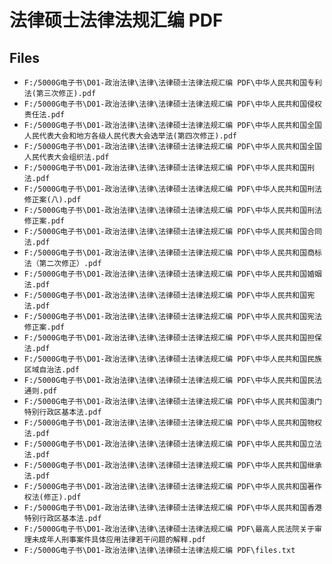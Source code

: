 # 法律硕士法律法规汇编 PDF

## Files

- `F:/5000G电子书\D01-政治法律\法律\法律硕士法律法规汇编 PDF\中华人民共和国专利法(第三次修正).pdf`
- `F:/5000G电子书\D01-政治法律\法律\法律硕士法律法规汇编 PDF\中华人民共和国侵权责任法.pdf`
- `F:/5000G电子书\D01-政治法律\法律\法律硕士法律法规汇编 PDF\中华人民共和国全国人民代表大会和地方各级人民代表大会选举法(第四次修正).pdf`
- `F:/5000G电子书\D01-政治法律\法律\法律硕士法律法规汇编 PDF\中华人民共和国全国人民代表大会组织法.pdf`
- `F:/5000G电子书\D01-政治法律\法律\法律硕士法律法规汇编 PDF\中华人民共和国刑法.pdf`
- `F:/5000G电子书\D01-政治法律\法律\法律硕士法律法规汇编 PDF\中华人民共和国刑法修正案(八).pdf`
- `F:/5000G电子书\D01-政治法律\法律\法律硕士法律法规汇编 PDF\中华人民共和国刑法修正案.pdf`
- `F:/5000G电子书\D01-政治法律\法律\法律硕士法律法规汇编 PDF\中华人民共和国合同法.pdf`
- `F:/5000G电子书\D01-政治法律\法律\法律硕士法律法规汇编 PDF\中华人民共和国商标法（第二次修正）.pdf`
- `F:/5000G电子书\D01-政治法律\法律\法律硕士法律法规汇编 PDF\中华人民共和国婚姻法.pdf`
- `F:/5000G电子书\D01-政治法律\法律\法律硕士法律法规汇编 PDF\中华人民共和国宪法.pdf`
- `F:/5000G电子书\D01-政治法律\法律\法律硕士法律法规汇编 PDF\中华人民共和国宪法修正案.pdf`
- `F:/5000G电子书\D01-政治法律\法律\法律硕士法律法规汇编 PDF\中华人民共和国担保法.pdf`
- `F:/5000G电子书\D01-政治法律\法律\法律硕士法律法规汇编 PDF\中华人民共和国民族区域自治法.pdf`
- `F:/5000G电子书\D01-政治法律\法律\法律硕士法律法规汇编 PDF\中华人民共和国民法通则.pdf`
- `F:/5000G电子书\D01-政治法律\法律\法律硕士法律法规汇编 PDF\中华人民共和国澳门特别行政区基本法.pdf`
- `F:/5000G电子书\D01-政治法律\法律\法律硕士法律法规汇编 PDF\中华人民共和国物权法.pdf`
- `F:/5000G电子书\D01-政治法律\法律\法律硕士法律法规汇编 PDF\中华人民共和国立法法.pdf`
- `F:/5000G电子书\D01-政治法律\法律\法律硕士法律法规汇编 PDF\中华人民共和国继承法.pdf`
- `F:/5000G电子书\D01-政治法律\法律\法律硕士法律法规汇编 PDF\中华人民共和国著作权法(修正).pdf`
- `F:/5000G电子书\D01-政治法律\法律\法律硕士法律法规汇编 PDF\中华人民共和国香港特别行政区基本法.pdf`
- `F:/5000G电子书\D01-政治法律\法律\法律硕士法律法规汇编 PDF\最高人民法院关于审理未成年人刑事案件具体应用法律若干问题的解释.pdf`
- `F:/5000G电子书\D01-政治法律\法律\法律硕士法律法规汇编 PDF\files.txt`
